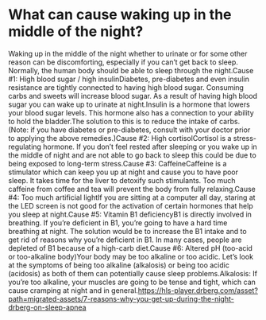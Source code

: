 # What can cause waking up in the middle of the night?

Waking up in the middle of the night whether to urinate or for some other reason can be discomforting, especially if you can’t get back to sleep. Normally, the human body should be able to sleep through the night.Cause #1: High blood sugar / high insulinDiabetes, pre-diabetes and even insulin resistance are tightly connected to having high blood sugar. Consuming carbs and sweets will increase blood sugar. As a result of having high blood sugar you can wake up to urinate at night.Insulin is a hormone that lowers your blood sugar levels. This hormone also has a connection to your ability to hold the bladder.The solution to this is to reduce the intake of carbs.(Note: if you have diabetes or pre-diabetes, consult with your doctor prior to applying the above remedies.)Cause #2: High cortisolCortisol is a stress-regulating hormone. If you don’t feel rested after sleeping or you wake up in the middle of night and are not able to go back to sleep this could be due to being exposed to long-term stress.Cause #3: CaffeineCaffeine is a stimulator which can keep you up at night and cause you to have poor sleep. It takes time for the liver to detoxify such stimulants. Too much caffeine from coffee and tea will prevent the body from fully relaxing.Cause #4: Too much artificial lightIf you are sitting at a computer all day, staring at the LED screen is not good for the activation of certain hormones that help you sleep at night.Cause #5: Vitamin B1 deficiencyB1 is directly involved in breathing. If you’re deficient in B1, you’re going to have a hard time breathing at night. The solution would be to increase the B1 intake and to get rid of reasons why you’re deficient in B1. In many cases, people are depleted of B1 because of a high-carb diet.Cause #6: Altered pH (too-acid or too-alkaline body)Your body may be too alkaline or too acidic. Let’s look at the symptoms of being too alkaline (alkalosis) or being too acidic (acidosis) as both of them can potentially cause sleep problems.Alkalosis: If you’re too alkaline, your muscles are going to be tense and tight, which can cause cramping at night and in general.https://hls-player.drberg.com/asset?path=migrated-assets/7-reasons-why-you-get-up-during-the-night-drberg-on-sleep-apnea